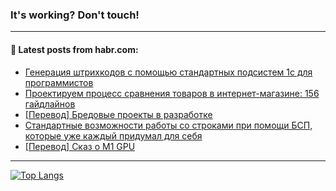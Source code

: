 ### It's working? Don't touch!

---
<!--
#### 🛠️ Technical stack:

![C++](https://img.shields.io/badge/C++-informational?logo=c%2B%2B&style=flat&logoColor=white&color=9C033A)
![Java](https://img.shields.io/badge/Java-informational?logo=java&style=flat&logoColor=white&color=007396)
![Kotlin](https://img.shields.io/badge/Kotlin-informational?logo=Kotlin&style=flat&logoColor=white&color=0095D5)
![JS](https://img.shields.io/badge/JS-informational?logo=javaScript&style=flat&logoColor=black&color=F7Df1E) <br>
![HTML5](https://img.shields.io/badge/HTML5-informational?logo=html5&style=flat&logoColor=white&color=E34F26)
![CSS3](https://img.shields.io/badge/CSS3-informational?logo=css3&style=flat&logoColor=white&color=157286)
![Sass](https://img.shields.io/badge/Saas-informational?logo=sass&style=flat&logoColor=white&color=hotpink)
![PHP](https://img.shields.io/badge/PHP-informational?logo=php&style=flat&logoColor=white&color=777BB4) <br>
![WebPAck](https://img.shields.io/badge/WebPack-informational?logo=webPack&style=flat&logoColor=white&color=FF6F00)
![Bootstrap](https://img.shields.io/badge/Bootstrap-informational?logo=Bootstrap&style=flat&logoColor=white&color=7952B3)
![MySQL](https://img.shields.io/badge/MySQL-informational?logo=MySQL&style=flat&logoColor=white&color=00f) <br>
![NodeJS](https://img.shields.io/badge/NodeJS-informational?logo=node.js&style=flat&logoColor=white&color=43853D)
![Spring](https://img.shields.io/badge/Spring-informational?logo=Spring&style=flat&logoColor=white&color=0A9EDC)
![Angular](https://img.shields.io/badge/Vue-informational?logo=vue.js&style=flat&logoColor=white&color=red)
![Git](https://img.shields.io/badge/Git-informational?logo=git&style=flat&logoColor=white&color=darkorange)

___
-->

#### 💬 Latest posts from habr.com:

<!-- BLOG-POST-LIST:START -->
- [Генерация штрихкодов с помощью стандартных подсистем 1с для программистов](https://habr.com/ru/post/705898/?utm_source=habrahabr&utm_medium=rss&utm_campaign=705898)
- [Проектируем процесс сравнения товаров в интернет-магазине: 156 гайдлайнов](https://habr.com/ru/post/705878/?utm_source=habrahabr&utm_medium=rss&utm_campaign=705878)
- [[Перевод] Бредовые проекты в разработке](https://habr.com/ru/post/705874/?utm_source=habrahabr&utm_medium=rss&utm_campaign=705874)
- [Стандартные возможности работы со строками при помощи БСП, которые уже каждый придумал для себя](https://habr.com/ru/post/705870/?utm_source=habrahabr&utm_medium=rss&utm_campaign=705870)
- [[Перевод] Сказ о M1 GPU](https://habr.com/ru/post/705852/?utm_source=habrahabr&utm_medium=rss&utm_campaign=705852)
<!-- BLOG-POST-LIST:END -->

---

[![Top Langs](https://github-readme-stats-lyart-beta.vercel.app/api/top-langs/?username=zloylis&layout=compact&hide_border=true&theme=dracula)](https://github.com/zloylis)
